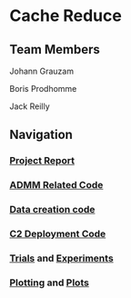 # Cache Reduce

## Team Members

Johann Grauzam

Boris Prodhomme

Jack Reilly

## Navigation

### [Project Report](https://github.com/jackdreilly/SparkOpt/blob/master/admmpaper.pdf?raw=true)

### [ADMM Related Code](https://github.com/jackdreilly/SparkOpt/tree/master/src/main/scala/admm/opt)

### [Data creation code](https://github.com/jackdreilly/SparkOpt/tree/master/src/main/scala/admm/data)

### [C2 Deployment Code](https://github.com/jackdreilly/SparkOpt/tree/master/scripts/admm.py)

### [Trials](https://github.com/jackdreilly/SparkOpt/tree/master/src/main/scala/admm/trials) and [Experiments](https://github.com/jackdreilly/SparkOpt/tree/master/etc/trials.py)

### [Plotting](https://github.com/jackdreilly/SparkOpt/tree/master/etc/jsonlab) and [Plots](https://github.com/jackdreilly/SparkOpt/tree/master/etc/matlab%20figures)